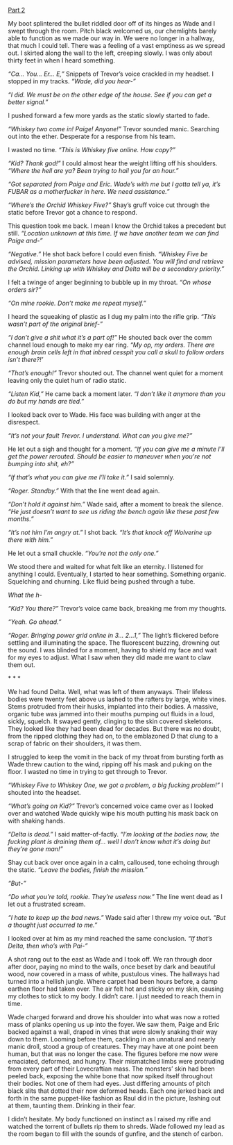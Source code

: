  [Part 2](https://www.reddit.com/r/nosleep/comments/ue6um0/i_work_with_an_elite_team_called_the_alpha/?utm_source=share&utm_medium=web2x&context=3)

My boot splintered the bullet riddled door off of its hinges as Wade and I swept through the room. Pitch black welcomed us, our chemlights barely able to function as we made our way in. We were no longer in a hallway, that much I could tell. There was a feeling of a vast emptiness as we spread out. I skirted along the wall to the left, creeping slowly. I was only about thirty feet in when I heard something.

*“Ca… You… Er… E,”* Snippets of Trevor’s voice crackled in my headset. I stopped in my tracks. *“Wade, did you hear-”*

*“I did. We must be on the other edge of the house. See if you can get a better signal.”*

I pushed forward a few more yards as the static slowly started to fade.

*“Whiskey two come in! Paige! Anyone!”* Trevor sounded manic. Searching out into the ether. Desperate for a response from his team.

I wasted no time. *“This is Whiskey five online. How copy?”*

*“Kid? Thank god!”* I could almost hear the weight lifting off his shoulders. *“Where the hell are ya? Been trying to hail you for an hour.”*

*“Got separated from Paige and Eric. Wade’s with me but I gotta tell ya, it’s FUBAR as a motherfucker in here. We need assistance.”*

*“Where’s the Orchid Whiskey Five?”* Shay’s gruff voice cut through the static before Trevor got a chance to respond.

This question took me back. I mean I know the Orchid takes a precedent but still. *“Location unknown at this time. If we have another team we can find Paige and-”*

*“Negative.”* He shot back before I could even finish. *“Whiskey Five be advised, mission parameters have been adjusted. You will find and retrieve the Orchid. Linking up with Whiskey and Delta will be a secondary priority.”*

I felt a twinge of anger beginning to bubble up in my throat. *“On whose orders sir?”*

*“On mine rookie. Don’t make me repeat myself.”* 

I heard the squeaking of plastic as I dug my palm into the rifle grip. *“This wasn’t part of the original brief-”*

*“I don’t give a shit what it’s a part of!”* He shouted back over the comm channel loud enough to make my ear ring. *“My op, my orders. There are enough brain cells left in that inbred cesspit you call a skull to follow orders isn’t there?!’*

*“That’s enough!”* Trevor shouted out. The channel went quiet for a moment leaving only the quiet hum of radio static.

*“Listen Kid,”* He came back a moment later. *“I don’t like it anymore than you do but my hands are tied.”*

I looked back over to Wade. His face was building with anger at the disrespect. 

*“It’s not your fault Trevor. I understand. What can you give me?”* 

He let out a sigh and thought for a moment. *“If you can give me a minute I’ll get the power rerouted. Should be easier to maneuver when you're not bumping into shit, eh?”*

*“If that’s what you can give me I’ll take it.”* I said solemnly. 

*“Roger. Standby.”* With that the line went dead again.

*“Don’t hold it against him.”* Wade said, after a moment to break the silence. *“He just doesn’t want to see us riding the bench again like these past few months.”*

*“It’s not him I’m angry at.”* I shot back. *“It’s that knock off Wolverine up there with him.”* 

He let out a small chuckle. *“You’re not the only one.”*

We stood there and waited for what felt like an eternity. I listened for anything I could. Eventually, I started to hear something. Something organic. Squelching and churning. Like fluid being pushed through a tube. 

*What the h-* 

*“Kid? You there?”* Trevor’s voice came back, breaking me from my thoughts.

*“Yeah. Go ahead.”*

*“Roger. Bringing power grid online in 3… 2…1,”* The light’s flickered before settling and illuminating the space. The fluorescent buzzing, drowning out the sound. I was blinded for a moment, having to shield my face and wait for my eyes to adjust. What I saw when they did made me want to claw them out.

\* \* \*

We had found Delta. Well, what was left of them anyways. Their lifeless bodies were twenty feet above us lashed to the rafters by large, white vines. Stems protruded from their husks, implanted into their bodies. A massive, organic tube was jammed into their mouths pumping out fluids in a loud, sickly, squelch. It swayed gently, clinging to the skin covered skeletons. They looked like they had been dead for decades. But there was no doubt, from the ripped clothing they had on, to the emblazoned D that clung to a scrap of fabric on their shoulders, it was them.

I struggled to keep the vomit in the back of my throat from bursting forth as Wade threw caution to the wind, ripping off his mask and puking on the floor. I wasted no time in trying to get through to Trevor.

*“Whiskey Five to Whiskey One, we got a problem, a big fucking problem!”* I shouted into the headset.

*“What’s going on Kid?”* Trevor’s concerned voice came over as I looked over and watched Wade quickly wipe his mouth putting his mask back on with shaking hands.

*“Delta is dead.”* I said matter-of-factly. *“I’m looking at the bodies now, the fucking plant is draining them of… well I don’t know what it’s doing but they’re gone man!”*

Shay cut back over once again in a calm, calloused, tone echoing through the static. *“Leave the bodies, finish the mission.”*

*“But-”*

*“Do what you're told, rookie. They’re useless now.”* The line went dead as I let out a frustrated scream.

*“I hate to keep up the bad news.”* Wade said after I threw my voice out. *“But a thought just occurred to me.”* 

I looked over at him as my mind reached the same conclusion. *“If that’s Delta, then who’s with Pai-”*

A shot rang out to the east as Wade and I took off. We ran through door after door, paying no mind to the walls, once beset by dark and beautiful wood, now covered in a mass of white, pustulous vines. The hallways had turned into a hellish jungle. Where carpet had been hours before, a damp earthen floor had taken over. The air felt hot and sticky on my skin, causing my clothes to stick to my body. I didn’t care. I just needed to reach them in time. 

Wade charged forward and drove his shoulder into what was now a rotted mass of planks opening us up into the foyer. We saw them, Paige and Eric backed against a wall, draped in vines that were slowly snaking their way down to them. Looming before them, cackling in an unnatural and nearly manic droll, stood a group of creatures. They may have at one point been human, but that was no longer the case. The figures before me now were emaciated, deformed, and hungry. Their mismatched limbs were protruding from every part of their Lovecraftian mass. The monsters’ skin had been peeled back, exposing the white bone that now spiked itself throughout their bodies. Not one of them had eyes. Just differing amounts of pitch black slits that dotted their now deformed heads. Each one jerked back and forth in the same puppet-like fashion as Raul did in the picture, lashing out at them, taunting them. Drinking in their fear.

I didn’t hesitate. My body functioned on instinct as I raised my rifle and watched the torrent of bullets rip them to shreds. Wade followed my lead as the room began to fill with the sounds of gunfire, and the stench of carbon.